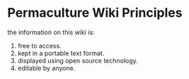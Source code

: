 # Permaculture Wiki Principles

the information on this wiki is:
1. free to access.
2. kept in a portable text format.
3. displayed using open source technology.
4. editable by anyone.